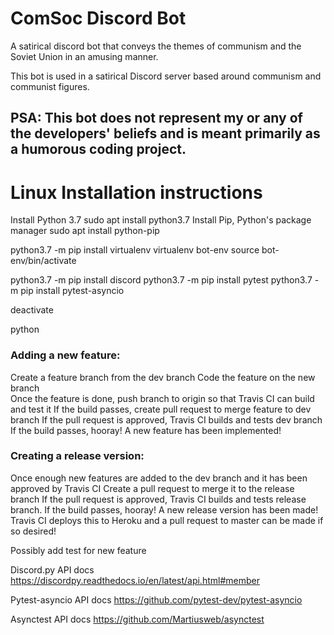 # ComSoc Discord Bot
A satirical discord bot that conveys the themes of communism and the Soviet Union in an amusing manner.

This bot is used in a satirical Discord server based around communism and communist figures.

## PSA: This bot does not represent my or any of the developers' beliefs and is meant primarily as a humorous coding project.  

# Linux Installation instructions
Install Python 3.7
sudo apt install python3.7
Install Pip, Python's package manager
sudo apt install python-pip

python3.7 -m pip install virtualenv
virtualenv bot-env
source bot-env/bin/activate

python3.7 -m pip install discord
python3.7 -m pip install pytest
python3.7 -m pip install pytest-asyncio

deactivate

python

### Adding a new feature:
Create a feature branch from the dev branch
Code the feature on the new branch  
Once the feature is done, push branch to origin so that Travis CI can build and test it
If the build passes, create pull request to merge feature to dev branch
If the pull request is approved, Travis CI builds and tests dev branch
If the build passes, hooray! A new feature has been implemented!

### Creating a release version:
Once enough new features are added to the dev branch and it has been approved by Travis CI
Create a pull request to merge it to the release branch
If the pull request is approved, Travis CI builds and tests release branch.
If the build passes, hooray! A new release version has been made! 
Travis CI deploys this to Heroku and a pull request to master can be made if so desired!

Possibly add test for new feature

Discord.py API docs
https://discordpy.readthedocs.io/en/latest/api.html#member

Pytest-asyncio API docs
https://github.com/pytest-dev/pytest-asyncio

Asynctest API docs
https://github.com/Martiusweb/asynctest
